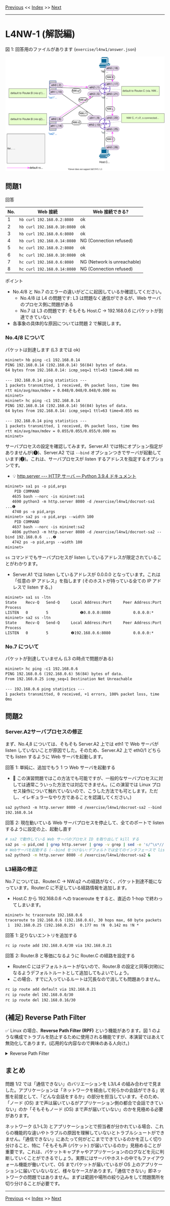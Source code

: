 <!-- HEADER -->
[Previous](../l4nw1/question.md) << [Index](../index.md) >> [Next](../l4nw2/question.md)

---
<!-- /HEADER -->

# L4NW-1 (解説編)

図 1: 回答用のファイルがあります (`exercise/l4nw1/answer.json`)

![Topology](topology.drawio.svg)

## 問題1

回答

|No.| Web 接続                  |Web 接続できる?|
|---|---------------------------|---------------|
| 1 |`hb curl 192.168.0.2:8080` | ok |
| 2 |`hb curl 192.168.0.10:8080`| ok |
| 3 |`hb curl 192.168.0.6:8080` | ok |
| 4 |`hb curl 192.168.0.14:8080`| NG (Connection refused) |
| 5 |`hc curl 192.168.0.2:8080` | ok |
| 6 |`hc curl 192.168.0.10:8080`| ok |
| 7 |`hc curl 192.168.0.6:8080` | NG (Network is unreachable) |
| 8 |`hc curl 192.168.0.14:8080`| NG (Connection refused) |

ポイント

* No.4/8 と No.7 のエラーの違いがどこに起因しているか確認してください。
  * No.4/8 は L4 の問題です: L3 は問題なく通信ができるが、Web サーバのプロセス側に問題がある
  * No.7 は L3 の問題です: そもそも Host.C → 192.168.0.6 にパケットが到達できていない
* 各事象の具体的な原因については問題 2 で解説します。

### No.4/8 について

パケットは到達します (L3 までは ok)

```text
mininet> hb ping -c1 192.168.0.14
PING 192.168.0.14 (192.168.0.14) 56(84) bytes of data.
64 bytes from 192.168.0.14: icmp_seq=1 ttl=63 time=0.048 ms

--- 192.168.0.14 ping statistics ---
1 packets transmitted, 1 received, 0% packet loss, time 0ms
rtt min/avg/max/mdev = 0.048/0.048/0.048/0.000 ms
mininet> 
mininet> hc ping -c1 192.168.0.14
PING 192.168.0.14 (192.168.0.14) 56(84) bytes of data.
64 bytes from 192.168.0.14: icmp_seq=1 ttl=63 time=0.055 ms

--- 192.168.0.14 ping statistics ---
1 packets transmitted, 1 received, 0% packet loss, time 0ms
rtt min/avg/max/mdev = 0.055/0.055/0.055/0.000 ms
mininet> 
```

サーバプロセスの設定を確認してみます。Server.A1 では特にオプション指定がありませんが(❶)、Server.A2 では `--bind` オプションつきでサーバが起動しています(❷)。これは、サーバプロセスが listen するアドレスを指定するオプションです。
* :bulb: [http.server --- HTTP サーバ — Python 3.9.4 ドキュメント](https://docs.python.org/ja/3/library/http.server.html)

```text
mininet> sa1 ps -o pid,args
    PID COMMAND
   4635 bash --norc -is mininet:sa1
   4690 python3 -m http.server 8080 -d /exercise/l4nw1/docroot-sa1  ...❶
   4740 ps -o pid,args
mininet> sa2 ps -o pid,args --width 100
    PID COMMAND
   4637 bash --norc -is mininet:sa2
   4696 python3 -m http.server 8080 -d /exercise/l4nw1/docroot-sa2 --bind 192.168.0.6  ...❷
   4742 ps -o pid,args --width 100
mininet> 
```

`ss` コマンドでもサーバプロセスが listen しているアドレスが限定されていることがわかります。
* Server.A1 では listen しているアドレスが 0.0.0.0 となっています。これは「任意の IP アドレス」を指します (そのホストが持っている全ての IP アドレスで listen する。)

```text
mininet> sa1 ss -ltn
State    Recv-Q   Send-Q     Local Address:Port     Peer Address:Port  Process  
LISTEN   0        5              ❶0.0.0.0:8080          0.0.0.0:*
mininet> sa2 ss -ltn
State    Recv-Q   Send-Q     Local Address:Port     Peer Address:Port  Process  
LISTEN   0        5          ❷192.168.0.6:8080          0.0.0.0:*
```

### No.7 について

パケットが到達していません (L3 の時点で問題がある)

```text
mininet> hc ping -c1 192.168.0.6
PING 192.168.0.6 (192.168.0.6) 56(84) bytes of data.
From 192.168.0.25 icmp_seq=1 Destination Net Unreachable

--- 192.168.0.6 ping statistics ---
1 packets transmitted, 0 received, +1 errors, 100% packet loss, time 0ms
```

## 問題2

### Server.A2サーバプロセスの修正

まず、No.4,8 については、そもそも Server.A2 上では eth1 で Web サーバが listen していないことが原因でした。そのため、Server.A2 上で eth0/1 どちらでも listen するように Web サーバを起動します。

回答 1: 単純に、追加でもう 1 つ Web サーバを起動する

* :customs: この演習問題ではこの方法でも可能ですが、一般的なサーバプロセスに対しては通常こういった方法では対応できません。(この演習では Linux プロセス操作について触れていないので、こうした方法でも可とします。ただし、イレギュラーなやり方であることを認識してください。)

```text
sa2 python3 -m http.server 8080 -d /exercise/l4nw1/docroot-sa2 --bind 192.168.0.14
```

回答 2: 現在動いている Web サーバプロセスを停止して、全てのポートで listen するように設定の上、起動し直す

```sh
# sa2 で動作している Web サーバのプロセス ID を取り出して kill する
sa2 ps -o pid,cmd | grep http.server | grep -v grep | sed -e 's/^\s*//' | cut -d' ' -f1 | xargs kill -9
# Webサーバを起動する (--bind をつけない:デフォルトでは全てのインタフェースで listen します)
sa2 python3 -m http.server 8080 -d /exercise/l4nw1/docroot-sa2 &
```

### L3経路の修正

No.7 については、Router.C → NW.q2 への経路がなく、パケット到達不能になっています。Router.C に不足している経路情報を追加します。

* Host.C から 192.168.0.6 への traceroute をすると、直近の 1-hop で終わってしまいます。

```text
mininet> hc traceroute 192.168.0.6
traceroute to 192.168.0.6 (192.168.0.6), 30 hops max, 60 byte packets
 1  192.168.0.25 (192.168.0.25)  0.177 ms !N  0.142 ms !N *
```

回答 1: 足りないエントリを追加する

```sh
rc ip route add 192.168.0.4/30 via 192.168.0.21
```

回答 2: Router.B と等価になるように Router.C の経路を設定する

* Router.C にはデフォルトルートがないので、Router.B の設定と同等(対称)になるようデフォルトルートとして追加してもよいでしょう。
* この場合、すでに入っているルートは冗長なので消しても問題ありません。

```sh
rc ip route add default via 192.168.0.21
rc ip route del 192.168.0.0/30
rc ip route del 192.168.0.16/30
```

## (補足) Reverse Path Filter

:white_check_mark: Linux の場合、**Reverse Path Filter (RPF)** という機能があります。図 1 のような構成でトラブルを防止するために使用される機能ですが、本演習ではあえて無効化してあります。(応用的な内容なので興味のある人向け。)

<details>

<summary>Reverse Path Filter</summary>

Linux の場合、Reverse Path Filter (RPF) という機能があります。この機能は、ノードが経路情報を持っていない送信元から受信したパケットや、経路情報が送信元インタフェースと異なるパケットを破棄します。RPF を有効にすると、受信したパケットの送信元と、自分が知っている送信元の経路情報のチェックを行います。これによって、送信元情報が偽装されたパケットに対してアクションすることを避けられます。(参考: [戻り経路フィルタ (Reverse Path Filtering)](https://linuxjf.osdn.jp/JFdocs/Adv-Routing-HOWTO/lartc.kernel.rpf.html))


例えば L4NW-1 問題 1 で、Host.B/C から 192.168.0.10 (sa1-eth1) 宛のパケットを送信したケースを考えましょう。Server.A1 は、sa1-eth1 で要求を受信し、sa1-eth0 から応答を返していました。これは、上記の「経路情報が送信元インタフェースと異なる」状態です。Server.A1 において、実際に受信したパケットを元にすると Host.B/C は sa1-eth1 方向です。しかし、自分が知っている Host.B.C の宛先 (経路情報) は sa1-eth0 方向になっていて、異なっています。RPF を設定すると、要求が入ってくるインタフェースと応答を返す経路のインタフェースが一致するよう要求する = 非対称な経路で応答することを回避できます。(問題 1 の表 No.2/6 については応答しなくなる: 要求が破棄されるためタイムアウトとなります。)

![RPF example in L4NW0-1](./rpf.drawio.svg)

:customs: 本演習 (L4NW-1 だけでなく他の演習すべて) の前提として、あえて厄介な状況をつくるために厳密な RPF を有効にしていません。したがって、他の環境でも常にこの演習と同様の挙動を取るとは限りません。「設定によってはこういう動作をすることもある」程度で捉えてください。

* :warning: ベストプラクティスとしては RPF を有効にすることが推奨されています。実際の案件で複数のインタフェース (複数の IP アドレス) をもつサーバを構築する際には、これらの機能の設定がどうなっているかに注意してください。(Linux でもバージョンやディストリビューションによってデフォルトの設定が異なっている可能性があります。)
* 参考: [IPv4 リバース パス フィルタリングを使用するようにホスト システムを構成する](https://docs.vmware.com/jp/vRealize-Operations-Manager/8.4/com.vmware.vcom.core.doc/GUID-0AAA4D96-5FDE-49A7-8BB3-D7F56C89137C.html)

</details>

## まとめ

問題 1/2 では「通信できない」のバリエーションを L3/L4 の組み合わせで見ました。アプリケーションは「ネットワークを経由して何らかの会話ができる」状態を前提として、「どんな会話をするか」の部分を担当しています。そのため、「ノード (OS) まで声は届いているがアプリケーション側の都合で会話できていない」のか「そもそもノード (OS) まで声が届いていない」のかを見極める必要があります。

ネットワーク (L1-L3) とアプリケーションとで担当者が分かれている場合、これらの機能的な違いやトラブルの原因を理解していないとトラブルシュートができません。「通信できない」にあたって何がどこまでできているのかを正しく切り分けること、特に「そもそも声 (パケット) が届いているのか」見極めることが重要です。これは、パケットキャプチャやアプリケーションのログなどを元に判断していくことができるでしょう。実際にはサーバやホストの中でもファイアウォール機能が働いていて、OS までパケットが届いているが OS 上のアプリケーションに届いていないなど、様々なケースがあります。「通信できない」即ネットワークの問題ではありません。まずは範囲や場所の絞り込みをして問題箇所を切り分けることが必要です。

<!-- FOOTER -->

---

[Previous](../l4nw1/question.md) << [Index](../index.md) >> [Next](../l4nw2/question.md)
<!-- /FOOTER -->
